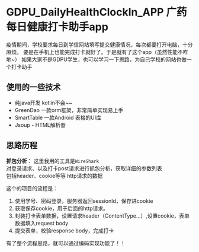 # GDPU_DailyHealthClockIn_APP 广药每日健康打卡助手app
疫情期间，学校要求每日到学信网站填写提交健康情况，每次都要打开电脑，十分麻烦。
要是在手机上也能完成打卡就好了。于是就有了这个app（虽然性能不咋地~）
如果大家不是GDPU学生，也可以学习一下思路，为自己学校的网站也做一个打卡助手

## 使用的一些技术
* 纯java开发 kotlin不会~~
* GreenDao 一款orm框架，非常简单实现易上手
* SmartTable 一款Android 表格的UI库
* Jsoup - HTML解析器

## 思路历程

**抓包分析：**
这里我用的工具是`WireShark`  
对登录请求、以及打卡post请求进行抓包分析，获取详细的参数列表  
包括header、cookie等等 http请求的数据

这个的项目的流程是：
1. 使用学号、密码登录，服务器返回sessionId，保存进cookie
2. 获取保存cookie，用于后面的http请求。
3. 封装打卡表单数据，设置请求header（ContentType...）,设置cookie，表单数据填入request body
4. 提交表单，校验response body，完成打卡

有了整个流程思路，就可以通过编码实现功能了！！
